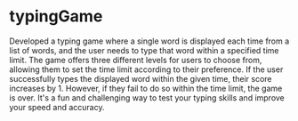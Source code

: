 # typingGame

Developed a typing game where a single word is displayed each time from a list of words, and the user needs to type that word within a specified time limit. The game offers three different levels for users to choose from, allowing them to set the time limit according to their preference. If the user successfully types the displayed word within the given time, their score increases by 1. However, if they fail to do so within the time limit, the game is over. It's a fun and challenging way to test your typing skills and improve your speed and accuracy.

